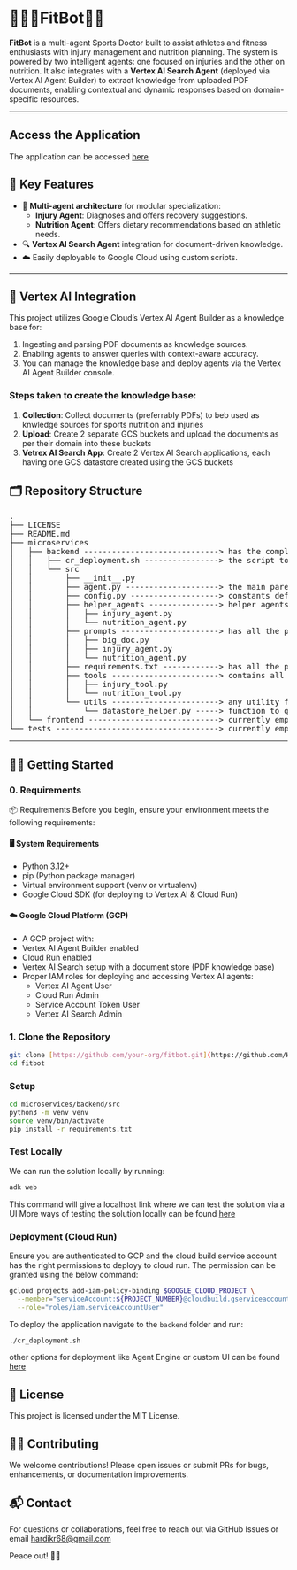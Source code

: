 # 🏃🏻‍♂️FitBot🏋️‍♀️

**FitBot** is a multi-agent Sports Doctor built to assist athletes and fitness enthusiasts with injury management and nutrition planning. The system is powered by two intelligent agents: one focused on injuries and the other on nutrition. It also integrates with a **Vertex AI Search Agent** (deployed via Vertex AI Agent Builder) to extract knowledge from uploaded PDF documents, enabling contextual and dynamic responses based on domain-specific resources.

---

## Access the Application
The application can be accessed [here](https://sports-doctor-137358858062.europe-west2.run.app)

## 🚀 Key Features

- 🧠 **Multi-agent architecture** for modular specialization:
  - **Injury Agent**: Diagnoses and offers recovery suggestions.
  - **Nutrition Agent**: Offers dietary recommendations based on athletic needs.
- 🔍 **Vertex AI Search Agent** integration for document-driven knowledge.
- ☁️ Easily deployable to Google Cloud using custom scripts.

---

## 🧠 Vertex AI Integration
This project utilizes Google Cloud’s Vertex AI Agent Builder as a knowledge base for:

1. Ingesting and parsing PDF documents as knowledge sources.
2. Enabling agents to answer queries with context-aware accuracy.
3. You can manage the knowledge base and deploy agents via the Vertex AI Agent Builder console.

### Steps taken to create the knowledge base:

1. **Collection**: Collect documents (preferrably PDFs) to beb used as knwledge sources for sports nutrition and injuries
2. **Upload**:  Create 2 separate GCS buckets and upload the documents as per their domain into these buckets
3. **Vetrex AI Search App**: Create 2 Vertex AI Search applications, each having one GCS datastore created using the GCS buckets

## 🗂️ Repository Structure
<pre>
.
├── LICENSE 
├── README.md 
├── microservices  
│   ├── backend -----------------------------> has the complete backend code written usinfADK framework 
│   │   ├── cr_deployment.sh ----------------> the script to deploy the agent to a cloud run service 
│   │   └── src 
│   │       ├── __init__.py 
│   │       ├── agent.py --------------------> the main parent agent 
│   │       ├── config.py -------------------> constants definition 
│   │       ├── helper_agents ---------------> helper agents for nutrition and injury advice 
│   │       │   ├── injury_agent.py 
│   │       │   └── nutrition_agent.py 
│   │       ├── prompts ---------------------> has all the prompts and agent descriptions used by different agents 
│   │       │   ├── big_doc.py 
│   │       │   ├── injury_agent.py 
│   │       │   └── nutrition_agent.py 
│   │       ├── requirements.txt ------------> has all the python modules required to run the agents 
│   │       ├── tools -----------------------> contains all the tools used by all the agents 
│   │       │   ├── injury_tool.py 
│   │       │   └── nutrition_tool.py 
│   │       └── utils -----------------------> any utility function being used by the agents 
│   │           └── datastore_helper.py -----> function to query the vertex AI search apps with references 
│   └── frontend ----------------------------> currently empty as we are using the built in ADK UI 
└── tests -----------------------------------> currently empty 
</pre>

---

## 🧑‍💻 Getting Started
### 0. Requirements
📦 Requirements
Before you begin, ensure your environment meets the following requirements:

#### 🖥️ System Requirements
- Python 3.12+
- pip (Python package manager)
- Virtual environment support (venv or virtualenv)
- Google Cloud SDK (for deploying to Vertex AI & Cloud Run)

#### ☁️ Google Cloud Platform (GCP)
- A GCP project with:
- Vertex AI Agent Builder enabled
- Cloud Run enabled
- Vertex AI Search setup with a document store (PDF knowledge base)
- Proper IAM roles for deploying and accessing Vertex AI agents:
  - Vertex AI Agent User
  - Cloud Run Admin
  - Service Account Token User
  - Vertex AI Search Admin

### 1. Clone the Repository

```bash
git clone [https://github.com/your-org/fitbot.git](https://github.com/Hardikr23/FitBot.git)
cd fitbot
```

### Setup
```bash
cd microservices/backend/src
python3 -m venv venv
source venv/bin/activate
pip install -r requirements.txt
```

### Test Locally
We can run the solution locally by running:
```bash
adk web
```
This command will give a localhost link where we can test the solution via a UI
More ways of testing the solution locally can be found [here](https://google.github.io/adk-docs/get-started/testing/)

### Deployment (Cloud Run)
Ensure you are authenticated to GCP and the cloud  build service account has the right permissions to deployy to cloud run.
The permission can be granted using the below command:
```bash
gcloud projects add-iam-policy-binding $GOOGLE_CLOUD_PROJECT \
  --member="serviceAccount:${PROJECT_NUMBER}@cloudbuild.gserviceaccount.com" \
  --role="roles/iam.serviceAccountUser"
```

To deploy the application navigate to the <code>backend</code> folder and run:
```bash
./cr_deployment.sh
```
other options for deployment like Agent Engine or custom UI can be found [here](https://google.github.io/adk-docs/deploy/)

## 📄 License
This project is licensed under the MIT License.

## 🙋‍♀️ Contributing
We welcome contributions! Please open issues or submit PRs for bugs, enhancements, or documentation improvements.

## 📬 Contact
For questions or collaborations, feel free to reach out via GitHub Issues or email [hardikr68@gmail.com](mailto:hardikr68@gmail.com)

Peace out! ✌🏼